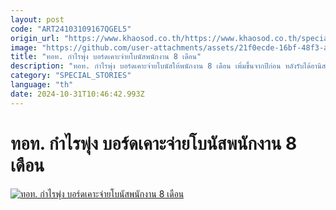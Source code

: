 ```yaml
---
layout: post
code: "ART24103109167QGEL5"
origin_url: "https://www.khaosod.co.th/https://www.khaosod.co.th/special-stories/news_9483297"
image: "https://github.com/user-attachments/assets/21f0ecde-16bf-48f3-af8b-d249a9aedce7"
title: "ทอท. กำไรพุ่ง บอร์ดเคาะจ่ายโบนัสพนักงาน 8 เดือน"
description: "ทอท. กำไรพุ่ง บอร์ดเคาะจ่ายโบนัสให้พนักงาน 8 เดือน เพิ่มขึ้นจากปีก่อน หลังรับได้อานิสงส์จากฟรีวีซ่า กระตุ้นท่องเที่ยวของรัฐบาล"
category: "SPECIAL_STORIES"
language: "th"
date: 2024-10-31T10:46:42.993Z
---
```


# ทอท. กำไรพุ่ง บอร์ดเคาะจ่ายโบนัสพนักงาน 8 เดือน

[![ทอท. กำไรพุ่ง บอร์ดเคาะจ่ายโบนัสพนักงาน 8 เดือน](https://www.khaosod.co.th/wpapp/uploads/2024/10/aot-6.jpg "ทอท. กำไรพุ่ง บอร์ดเคาะจ่ายโบนัสพนักงาน 8 เดือน")](https://www.khaosod.co.th/wpapp/uploads/2024/10/aot-6.jpg)